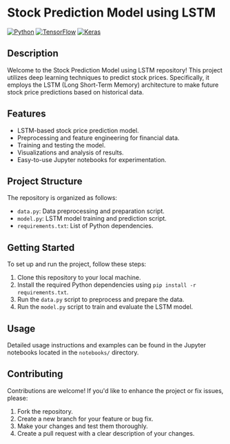 # Stock Prediction Model using LSTM

[![Python](https://img.shields.io/badge/Python-3.7%2B-blue?style=for-the-badge&logo=python&logoColor=white&color=3776AB)](https://www.python.org/)
[![TensorFlow](https://img.shields.io/badge/TensorFlow-2.6.0-orange?style=for-the-badge&logo=tensorflow&logoColor=white&color=FF6F00)](https://www.tensorflow.org/)
[![Keras](https://img.shields.io/badge/Keras-2.6.0-red?style=for-the-badge&logo=keras&logoColor=white&color=D00000)](https://keras.io/)



## Description

Welcome to the Stock Prediction Model using LSTM repository! This project utilizes deep learning techniques to predict stock prices. Specifically, it employs the LSTM (Long Short-Term Memory) architecture to make future stock price predictions based on historical data.

## Features

- LSTM-based stock price prediction model.
- Preprocessing and feature engineering for financial data.
- Training and testing the model.
- Visualizations and analysis of results.
- Easy-to-use Jupyter notebooks for experimentation.

## Project Structure

The repository is organized as follows:

- `data.py`: Data preprocessing and preparation script.
- `model.py`: LSTM model training and prediction script.
- `requirements.txt`: List of Python dependencies.

## Getting Started

To set up and run the project, follow these steps:

1. Clone this repository to your local machine.
2. Install the required Python dependencies using `pip install -r requirements.txt`.
3. Run the `data.py` script to preprocess and prepare the data.
4. Run the `model.py` script to train and evaluate the LSTM model.

## Usage

Detailed usage instructions and examples can be found in the Jupyter notebooks located in the `notebooks/` directory.

## Contributing

Contributions are welcome! If you'd like to enhance the project or fix issues, please:

1. Fork the repository.
2. Create a new branch for your feature or bug fix.
3. Make your changes and test them thoroughly.
4. Create a pull request with a clear description of your changes.


